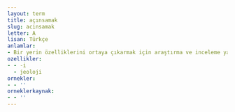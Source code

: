 ```yaml
---
layout: term
title: açınsamak
slug: acinsamak
letter: A
lisan: Türkçe
anlamlar:
- Bir yerin özelliklerini ortaya çıkarmak için araştırma ve inceleme yapmak; istikşaf etmek
ozellikler:
- - -i
  - jeoloji
ornekler:
- - ''
orneklerkaynak:
- - ''
---
```

